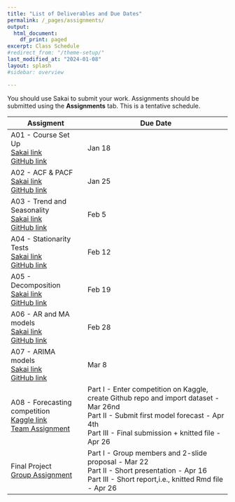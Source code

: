 ```yaml
---
title: "List of Deliverables and Due Dates"
permalink: /_pages/assignments/
output:
  html_document:
    df_print: paged
excerpt: Class Schedule
#redirect_from: "/theme-setup/"
last_modified_at: "2024-01-08"
layout: splash
#sidebar: overview

---
```


You should use Sakai to submit your work. Assignments should be submitted using the **Assignments** tab. This is a tentative schedule. <br>

| Assigment | Due Date |
|------------------|-------------------|
| A01 - Course Set Up <br> [Sakai link](https://sakai.duke.edu/portal/site/416faae2-12d5-4239-842a-189af80fe042/tool/e15afd39-93d9-43f5-8127-10c686e97b84?panel=Main) <br> [GitHub link](https://github.com/ENV797/TSA_Sp24/blob/main/Assignments/TSA_A01_Sp24.Rmd) | Jan 18 |
| A02 - ACF & PACF <br> [Sakai link](https://sakai.duke.edu/portal/site/416faae2-12d5-4239-842a-189af80fe042/tool/e15afd39-93d9-43f5-8127-10c686e97b84?panel=Main) <br> [GitHub link](https://github.com/ENV797/TSA_Sp24/blob/main/Assignments/TSA_A02_Sp24.Rmd) | Jan 25 |
| A03 - Trend and Seasonality <br> [Sakai link](https://sakai.duke.edu/portal/site/416faae2-12d5-4239-842a-189af80fe042/tool/e15afd39-93d9-43f5-8127-10c686e97b84?panel=Main) <br> [GitHub link](https://github.com/ENV797/TSA_Sp24/blob/main/Assignments/TSA_A03_Sp24.Rmd) | Feb 5 |
| A04 - Stationarity Tests <br> [Sakai link](https://sakai.duke.edu/portal/site/416faae2-12d5-4239-842a-189af80fe042/tool/e15afd39-93d9-43f5-8127-10c686e97b84?panel=Main) <br> [GitHub link](https://github.com/ENV797/TSA_Sp24/blob/main/Assignments/TSA_A04_Sp24.Rmd) | Feb 12 |
| A05 - Decomposition <br> [Sakai link](https://sakai.duke.edu/portal/site/416faae2-12d5-4239-842a-189af80fe042/tool/e15afd39-93d9-43f5-8127-10c686e97b84?panel=Main) <br> [GitHub link](https://github.com/ENV797/TSA_Sp24/blob/main/Assignments/TSA_A05_Sp24.Rmd) | Feb 19 |
| A06 - AR and MA models <br> [Sakai link](https://sakai.duke.edu/portal/site/416faae2-12d5-4239-842a-189af80fe042/tool/e15afd39-93d9-43f5-8127-10c686e97b84?panel=Main) <br> [GitHub link](https://github.com/ENV797/TSA_Sp24/blob/main/Assignments/TSA_A06_Sp24.Rmd) | Feb 28 |
| A07 - ARIMA models <br> [Sakai link](https://sakai.duke.edu/portal/site/416faae2-12d5-4239-842a-189af80fe042/tool/e15afd39-93d9-43f5-8127-10c686e97b84?panel=Main) <br> [GitHub link](https://github.com/ENV797/TSA_Sp24/blob/main/Assignments/TSA_A07_Sp24.Rmd) | Mar 8 |
| A08 - Forecasting competition <br> [Kaggle link](https://www.kaggle.com/competitions/tsa-s24-competition/) <br> [Team Assignment](/docs/assets/TSA_Competition_Groups.png)| Part I - Enter competition on Kaggle, create Github repo and import dataset - Mar 26nd <br> Part II - Submit first model forecast - Apr 4th <br> Part III - Final submission + knitted file - Apr 26 |
| Final Project <br> [Group Assignment](https://docs.google.com/spreadsheets/d/1MvtPUzjDe5-KODwCdu3EMxqmhaUSDsfoe6G5gyFvp2k/edit?usp=sharing)| Part I - Group members and 2-slide proposal - Mar 22 <br> Part II - Short presentation - Apr 16 <br> Part III - Short report,i.e., knitted Rmd file - Apr 26 | 

<!-- 



-->
